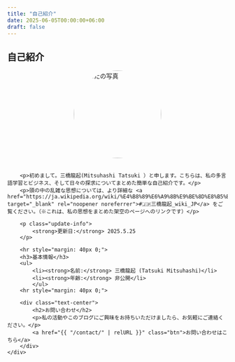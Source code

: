 ```yaml
---
title: "自己紹介"
date: 2025-06-05T00:00:00+06:00
draft: false
---
```


<section class="container">
    <div class="content-page">
        <h2>自己紹介</h2>
        <img src="/images/your-profile-photo.jpg" alt="あなたの写真" style="width: 200px; height: 200px; border-radius: 50%; display: block; margin: 0 auto 30px;">

        <p>初めまして。三橋龍起(Mitsuhashi Tatsuki ）と申します。こちらは、私の多言語学習とビジネス、そして日々の探求についてまとめた簡単な自己紹介です。</p>
        <p>頭の中の乱雑な思想については、より詳細な <a href="https://ja.wikipedia.org/wiki/%E4%B8%89%E6%A9%8B%E9%BE%8D%E8%B5%B7" target="_blank" rel="noopener noreferrer">#🇯🇵三橋龍起_wiki_JP</a> をご覧ください。（※これは、私の思想をまとめた架空のページへのリンクです）</p>

        <p class="update-info">
            <strong>更新日:</strong> 2025.5.25
        </p>

        <hr style="margin: 40px 0;">
        <h3>基本情報</h3>
        <ul>
            <li><strong>名前:</strong> 三橋龍起 (Tatsuki Mitsuhashi)</li>
            <li><strong>年齢:</strong> 非公開</li>
            </ul>
        <hr style="margin: 40px 0;">

        <div class="text-center">
            <h2>お問い合わせ</h2>
            <p>私の活動やこのブログにご興味をお持ちいただけましたら、お気軽にご連絡ください。</p>
            <a href="{{ "/contact/" | relURL }}" class="btn">お問い合わせはこちら</a>
        </div>
    </div>
</section>